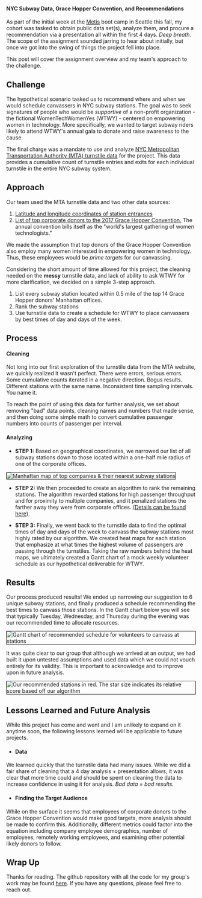 #### NYC Subway Data, Grace Hopper Convention, and Recommendations 

As part of the initial week at the [Metis](https://thisismetis.com) boot camp in Seattle this fall, my cohort was tasked to obtain public data set(s), analyze them, and procure a recommendation via a presentation all within the first 4 days. *Deep breath*. The scope of the assignment sounded jarring to hear about initially, but once we got into the swing of things the project fell into place.

This post will cover the assignment overview and my team's approach to the challenge.

## Challenge

The hypothetical scenario tasked us to recommend where and when we would schedule canvassers in NYC subway stations. The goal was to seek signatures of people who would be *supportive* of a non-profit organization - the fictional WomenTechWomenYes (WTWY) - centered on empowering women in technology. More specifically, we wanted to target subway riders likely to attend WTWY's annual gala to donate and raise awareness to the cause.

The final charge was a mandate to use and analyze [NYC Metropolitan Transportation Authority (MTA) turnstile data](http://web.mta.info/developers/turnstile.html) for the project. This data provides a cumulative count of turnstile entries and exits for each individual turnstile in the entire NYC subway system.

## Approach

Our team used the MTA turnstile data and two other data sources:
  1. [Latitude and longitude coordinates of station entrances](http://web.mta.info/developers/data/nyct/subway/StationEntrances.csv)
  2. [List of top corporate donors to the 2017 Grace Hopper Convention.](https://ghc.anitab.org/2017-sponsorships/corporate-sponsors/) The annual convention bills itself as the "world's largest gathering of women technologists."

We made the assumption that top donors of the Grace Hopper Convention also employ many women interested in empowering women in technology. Thus, these employees would be *prime targets* for our canvassing.

Considering the short amount of time allowed for this project, the cleaning needed on the **messy** turnstile data, and lack of ability to ask WTWY for more clarification, we decided on a simple 3-step approach.

  1. List every subway station located within 0.5 mile of the top 14 Grace Hopper donors' Manhattan offices.
  2. Rank the subway stations
  3. Use turnstile data to create a schedule for WTWY to place canvassers by best times of day and days of the week.

## Process

#### Cleaning

Not long into our first exploration of the turnstile data from the MTA website, we quickly realized it wasn't perfect. There were errors, serious errors. Some cumulative counts iterated in a negative direction. Bogus results. Different stations with the same name. Inconsistent time sampling intervals. You name it.

To reach the point of using this data for further analysis, we set about removing "bad" data points, cleaning names and numbers that made sense, and then doing some simple math to convert cumulative passenger numbers into counts of passenger per interval.

#### Analyzing

- **STEP 1:** Based on geographical coordinates, we narrowed our list of all subway stations down to those located within a one-half mile radius of one of the corporate offices.

<img src="/static/blog/images/003-mta-turnstile-post/map-all-stations.png" class="img-fluid" alt="Manhattan map of top companies & their nearest subway stations" title="Top donor offices & subway stations in Manhattan" style="border:1px solid black" text-align="center">

- **STEP 2:** We then proceeded to create an algorithm to rank the remaining stations. The algorithm rewarded stations for high passenger throughput and for proximity to multiple companies, and it penalized stations the farther away they were from corporate offices. [(Details can be found here)](https://github.com/jason-sa/Toucans/blob/master/Station_to_company_scoring.ipynb).

- **STEP 3:** Finally, we went back to the turnstile data to find the optimal times of day and days of the week to canvass the subway stations most highly rated by our algorithm. We created heat maps for each station that emphasize at what times the highest volume of passengers are passing through the turnstiles. Taking the raw numbers behind the heat maps, we ultimately created a Gantt chart of a mock weekly volunteer schedule as our hypothetical deliverable for WTWY.

## Results

Our process produced results! We ended up narrowing our suggestion to 6 unique subway stations, and finally produced a schedule recommending the best times to canvass those stations. In the Gantt chart below you will see that typically Tuesday, Wednesday, and Thursday during the evening was our recommended time to allocate resources.

<img src="/static/blog/images/003-mta-turnstile-post/gantt-chart-schedule.jpg" class="img-fluid" alt="Gantt chart of recommended schedule for volunteers to canvass at stations" title="Take a long weekend and hit it hard Tuesday-Thursday!" style="border:1px solid black" text-align="center">

It was quite clear to our group that although we arrived at an output, we had built it upon untested assumptions and used data which we could not vouch entirely for its validity. This is important to acknowledge and to improve upon in future analysis.

<img src="/static/blog/images/003-mta-turnstile-post/map-final-6-stations.png" class="img-fluid" alt="Our recommended stations in red. The star size indicates its relative score based off our algorithm" title="Notice: Not all stations are near all the companies" style="border:1px solid black" text-align="center">

## Lessons Learned and Future Analysis

While this project has come and went and I am unlikely to expand on it anytime soon, the following lessons learned will be applicable to future projects.

- #### Data

We learned quickly that the turnstile data had many issues. While we did a fair share of cleaning that a 4 day analysis + presentation allows, it was clear that more time could and should be spent on cleaning the data to increase confidence in using it for analysis. *Bad data = bad results.*

- #### Finding the Target Audience

While on the surface it seems that employees of corporate donors to the Grace Hopper Convention would make good targets, more analysis should be made to confirm this. Additionally, different metrics could factor into the equation including company employee demographics, number of employees, remotely working employees, and examining other potential likely donors to follow.

## Wrap Up

Thanks for reading. The github repository with all the code for my group's work may be found [here](https://github.com/jason-sa/Toucans). If you have any questions, please feel free to reach out.